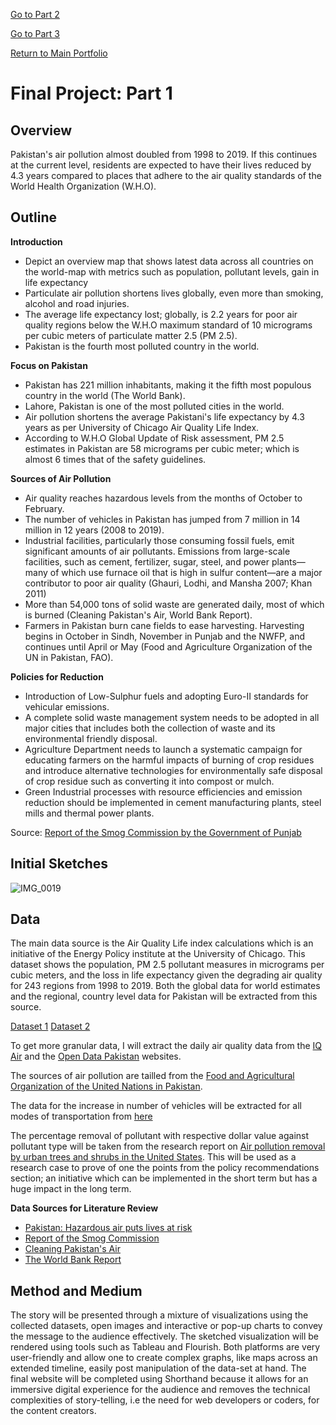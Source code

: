 
[Go to Part 2](/final_project_AnumMalik2.md)

[Go to Part 3](/final_project_AnumMalik3.md)

[Return to Main Portfolio](/README.md)

# Final Project: Part 1
## Overview
Pakistan's air pollution almost doubled from 1998 to 2019. If this continues at the current level, residents are expected to have their lives reduced by 4.3 years compared to places that adhere to the air quality standards of the World Health Organization (W.H.O). 

## Outline
**Introduction**
- Depict an overview map that shows latest data across all countries on the world-map with metrics such as population, pollutant levels, gain in life expectancy 
- Particulate air pollution shortens lives globally, even more than smoking, alcohol and road injuries.
- The average life expectancy lost; globally, is 2.2 years for poor air quality regions below the W.H.O maximum standard of 10 micrograms per cubic meters of particulate matter 2.5 (PM 2.5).
- Pakistan is the fourth most polluted country in the world. 

**Focus on Pakistan**
- Pakistan has 221 million inhabitants, making it the fifth most populous country in the world (The World Bank). 
- Lahore, Pakistan is one of the most polluted cities in the world. 
- Air pollution shortens the average Pakistani's life expectancy by 4.3 years as per University of Chicago Air Quality Life Index.
- According to W.H.O Global Update of Risk assessment,  PM 2.5 estimates in Pakistan are 58 micrograms per cubic meter; which is almost 6 times that of the safety guidelines. 

**Sources of Air Pollution**
- Air quality reaches hazardous levels from the months of October to February. 
- The number of vehicles in Pakistan has jumped from 7 million in 14 million in 12 years (2008 to 2019). 
- Industrial facilities, particularly those consuming fossil fuels, emit significant amounts of air pollutants. Emissions from large-scale facilities, such as cement, fertilizer, sugar, steel, and power plants—many of which use furnace oil that is high in sulfur content—are a major contributor to poor air quality (Ghauri, Lodhi, and Mansha 2007; Khan 2011)
- More than 54,000 tons of solid waste are generated daily, most of which is burned (Cleaning Pakistan's Air, World Bank Report).  
- Farmers in Pakistan burn cane fields to ease harvesting. Harvesting begins in October in Sindh, November in Punjab and the NWFP, and continues until April or May (Food and Agriculture Organization of the UN in Pakistan, FAO). 

**Policies for Reduction**
- Introduction of Low-Sulphur fuels and adopting Euro-II standards for vehicular emissions.
- A complete solid waste management system needs to be adopted in all major cities that includes both the collection of waste and its environmental friendly disposal.
- Agriculture Department needs to launch a systematic campaign for educating farmers on the harmful impacts of burning of crop residues and introduce alternative technologies for environmentally safe disposal of crop residue such as converting it into compost or mulch. 
- Green Industrial processes with resource efficiencies and emission reduction should be implemented in cement manufacturing plants, steel mills and thermal power plants.

Source: [Report of the Smog Commission by the Government of Punjab](https://epd.punjab.gov.pk/system/files/Smog%20commission%20report.pdf) 

## Initial Sketches 

![IMG_0019](https://user-images.githubusercontent.com/75527838/141739526-2568417d-2a75-4298-aaca-069276a2d8e8.PNG)

## Data 
The main data source is the Air Quality Life index calculations which is an initiative of the Energy Policy institute at the University of Chicago. This dataset shows the population, PM 2.5 pollutant measures in micrograms per cubic meters, and the loss in life expectancy given the degrading air quality for 243 regions from 1998 to 2019. Both the global data for world estimates and the regional, country level data for Pakistan will be extracted from this source. 

[Dataset 1](/aqli_global_data.csv)
[Dataset 2](/aqli_regional_data_PAK.csv)

To get more granular data, I will extract the daily air quality data from the [IQ Air](https://www.iqair.com/us/pakistan) and the [Open Data Pakistan](https://opendata.com.pk/dataset/air-quality-index-may-2019-april-2020/resource/decb72cb-1d47-4c2b-8414-33fb01f763d5/) websites. 

The sources of air pollution are tailled from the [Food and Agricultural Organization of the United Nations in Pakistan](https://www.fao.org/pakistan/news/detail-events/en/c/1179183/).

The data for the increase in number of vehicles will be extracted for all modes of transportation from [here](https://www.ceicdata.com/en/pakistan/motor-vehicle-production-ministry-of-finance-annual)

The percentage removal of pollutant with respective dollar value against pollutant type will be taken from the research report on [Air pollution removal by urban trees and shrubs in the United States](https://www.itreetools.org/documents/55/UFUG_Air_Pollution_Removal.pdf). This will be used as a research case to prove of one the points from the policy recommendations section; an initiative which can be implemented in the short term but has a huge impact in the long term. 

**Data Sources for Literature Review**
- [Pakistan: Hazardous air puts lives at risk](https://www.amnesty.org/en/latest/news/2019/10/pakistan-hazardous-air/)
- [Report of the Smog Commission](https://epd.punjab.gov.pk/system/files/Smog%20commission%20report.pdf)
- [Cleaning Pakistan's Air](https://documents1.worldbank.org/curated/en/701891468285328404/pdf/890650PUB0Clea00Box385269B00PUBLIC0.pdf)
- [The World Bank Report](https://www.worldbank.org/en/news/press-release/2016/09/08/air-pollution-deaths-cost-global-economy-225-billion)

## Method and Medium 
The story will be presented through a mixture of visualizations using the collected datasets, open images and interactive or pop-up charts to convey the message to the audience effectively. The sketched visualization will be rendered using tools such as Tableau and Flourish. Both platforms are very user-friendly and allow one to create complex graphs, like maps across an extended timeline, easily post manipulation of the data-set at hand. The final website will be completed using Shorthand because it allows for an immersive digital experience for the audience and removes the technical complexities of story-telling, i.e the need for web developers or coders, for the content creators. 


